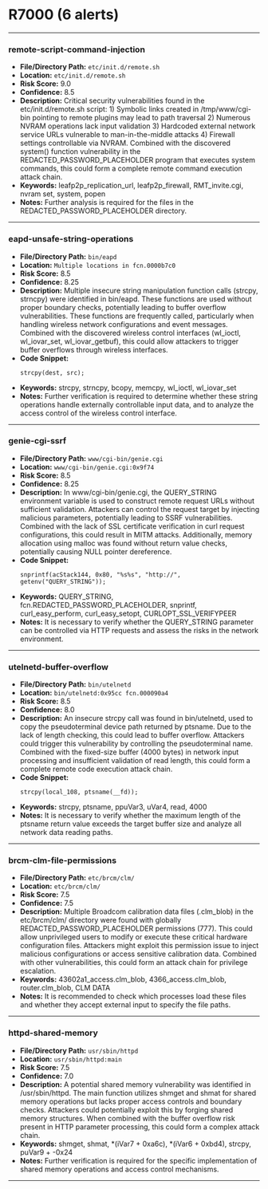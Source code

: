 # R7000 (6 alerts)

---

### remote-script-command-injection

- **File/Directory Path:** `etc/init.d/remote.sh`
- **Location:** `etc/init.d/remote.sh`
- **Risk Score:** 9.0
- **Confidence:** 8.5
- **Description:** Critical security vulnerabilities found in the etc/init.d/remote.sh script: 1) Symbolic links created in /tmp/www/cgi-bin pointing to remote plugins may lead to path traversal 2) Numerous NVRAM operations lack input validation 3) Hardcoded external network service URLs vulnerable to man-in-the-middle attacks 4) Firewall settings controllable via NVRAM. Combined with the discovered system() function vulnerability in the REDACTED_PASSWORD_PLACEHOLDER program that executes system commands, this could form a complete remote command execution attack chain.
- **Keywords:** leafp2p_replication_url, leafp2p_firewall, RMT_invite.cgi, nvram set, system, popen
- **Notes:** Further analysis is required for the files in the REDACTED_PASSWORD_PLACEHOLDER directory.

---
### eapd-unsafe-string-operations

- **File/Directory Path:** `bin/eapd`
- **Location:** `Multiple locations in fcn.0000b7c0`
- **Risk Score:** 8.5
- **Confidence:** 8.25
- **Description:** Multiple insecure string manipulation function calls (strcpy, strncpy) were identified in bin/eapd. These functions are used without proper boundary checks, potentially leading to buffer overflow vulnerabilities. These functions are frequently called, particularly when handling wireless network configurations and event messages. Combined with the discovered wireless control interfaces (wl_ioctl, wl_iovar_set, wl_iovar_getbuf), this could allow attackers to trigger buffer overflows through wireless interfaces.
- **Code Snippet:**
  ```
  strcpy(dest, src);
  ```
- **Keywords:** strcpy, strncpy, bcopy, memcpy, wl_ioctl, wl_iovar_set
- **Notes:** Further verification is required to determine whether these string operations handle externally controllable input data, and to analyze the access control of the wireless control interface.

---
### genie-cgi-ssrf

- **File/Directory Path:** `www/cgi-bin/genie.cgi`
- **Location:** `www/cgi-bin/genie.cgi:0x9f74`
- **Risk Score:** 8.5
- **Confidence:** 8.25
- **Description:** In www/cgi-bin/genie.cgi, the QUERY_STRING environment variable is used to construct remote request URLs without sufficient validation. Attackers can control the request target by injecting malicious parameters, potentially leading to SSRF vulnerabilities. Combined with the lack of SSL certificate verification in curl request configurations, this could result in MITM attacks. Additionally, memory allocation using malloc was found without return value checks, potentially causing NULL pointer dereference.
- **Code Snippet:**
  ```
  snprintf(acStack144, 0x80, "%s%s", "http://", getenv("QUERY_STRING"));
  ```
- **Keywords:** QUERY_STRING, fcn.REDACTED_PASSWORD_PLACEHOLDER, snprintf, curl_easy_perform, curl_easy_setopt, CURLOPT_SSL_VERIFYPEER
- **Notes:** It is necessary to verify whether the QUERY_STRING parameter can be controlled via HTTP requests and assess the risks in the network environment.

---
### utelnetd-buffer-overflow

- **File/Directory Path:** `bin/utelnetd`
- **Location:** `bin/utelnetd:0x95cc fcn.000090a4`
- **Risk Score:** 8.5
- **Confidence:** 8.0
- **Description:** An insecure strcpy call was found in bin/utelnetd, used to copy the pseudoterminal device path returned by ptsname. Due to the lack of length checking, this could lead to buffer overflow. Attackers could trigger this vulnerability by controlling the pseudoterminal name. Combined with the fixed-size buffer (4000 bytes) in network input processing and insufficient validation of read length, this could form a complete remote code execution attack chain.
- **Code Snippet:**
  ```
  strcpy(local_108, ptsname(__fd));
  ```
- **Keywords:** strcpy, ptsname, ppuVar3, uVar4, read, 4000
- **Notes:** It is necessary to verify whether the maximum length of the ptsname return value exceeds the target buffer size and analyze all network data reading paths.

---
### brcm-clm-file-permissions

- **File/Directory Path:** `etc/brcm/clm/`
- **Location:** `etc/brcm/clm/`
- **Risk Score:** 7.5
- **Confidence:** 7.5
- **Description:** Multiple Broadcom calibration data files (.clm_blob) in the etc/brcm/clm/ directory were found with globally REDACTED_PASSWORD_PLACEHOLDER permissions (777). This could allow unprivileged users to modify or execute these critical hardware configuration files. Attackers might exploit this permission issue to inject malicious configurations or access sensitive calibration data. Combined with other vulnerabilities, this could form an attack chain for privilege escalation.
- **Keywords:** 43602a1_access.clm_blob, 4366_access.clm_blob, router.clm_blob, CLM DATA
- **Notes:** It is recommended to check which processes load these files and whether they accept external input to specify the file paths.

---
### httpd-shared-memory

- **File/Directory Path:** `usr/sbin/httpd`
- **Location:** `usr/sbin/httpd:main`
- **Risk Score:** 7.5
- **Confidence:** 7.0
- **Description:** A potential shared memory vulnerability was identified in /usr/sbin/httpd. The main function utilizes shmget and shmat for shared memory operations but lacks proper access controls and boundary checks. Attackers could potentially exploit this by forging shared memory structures. When combined with the buffer overflow risk present in HTTP parameter processing, this could form a complex attack chain.
- **Keywords:** shmget, shmat, *(iVar7 + 0xa6c), *(iVar6 + 0xbd4), strcpy, puVar9 + -0x24
- **Notes:** Further verification is required for the specific implementation of shared memory operations and access control mechanisms.

---
